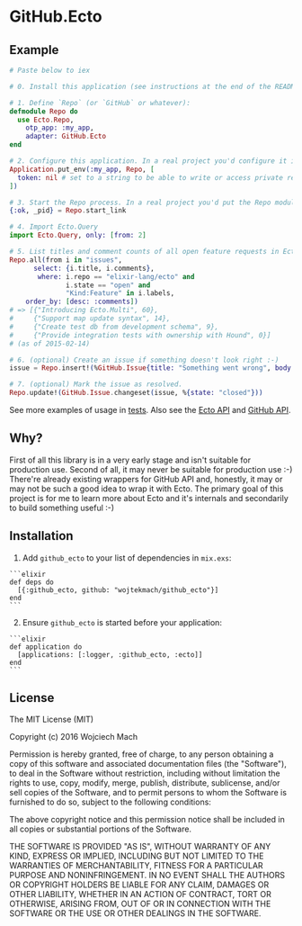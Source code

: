 # GitHub.Ecto

## Example

```elixir
# Paste below to iex

# 0. Install this application (see instructions at the end of the README)

# 1. Define `Repo` (or `GitHub` or whatever):
defmodule Repo do
  use Ecto.Repo,
    otp_app: :my_app,
    adapter: GitHub.Ecto
end

# 2. Configure this application. In a real project you'd configure it in config/*.exs as does every other adapter.
Application.put_env(:my_app, Repo, [
  token: nil # set to a string to be able to write or access private repos. Be careful!
])

# 3. Start the Repo process. In a real project you'd put the Repo module in your project's supervision tree:
{:ok, _pid} = Repo.start_link

# 4. Import Ecto.Query
import Ecto.Query, only: [from: 2]

# 5. List titles and comment counts of all open feature requests in Ecto, sorted by comment counts:
Repo.all(from i in "issues",
      select: {i.title, i.comments},
       where: i.repo == "elixir-lang/ecto" and
              i.state == "open" and
              "Kind:Feature" in i.labels,
    order_by: [desc: :comments])
# => [{"Introducing Ecto.Multi", 60},
#     {"Support map update syntax", 14},
#     {"Create test db from development schema", 9},
#     {"Provide integration tests with ownership with Hound", 0}]
# (as of 2015-02-14)

# 6. (optional) Create an issue if something doesn't look right :-)
issue = Repo.insert!(%GitHub.Issue{title: "Something went wrong", body: "Everything's broken", repo: "wojtekmach/github_ecto"})

# 7. (optional) Mark the issue as resolved.
Repo.update!(GitHub.Issue.changeset(issue, %{state: "closed"}))
```

See more examples of usage in [tests](test/github_ecto_test.exs). Also see the [Ecto API](http://hexdocs.pm/ecto/Ecto.html) and [GitHub API](https://developer.github.com/v3).

## Why?

First of all this library is in a very early stage and isn't suitable for production use.
Second of all, it may never be suitable for production use :-)
There're already existing wrappers for GitHub API and, honestly, it may or may not be such a good
idea to wrap it with Ecto. The primary goal of this project is for me to learn more about Ecto and it's internals and secondarily to build something useful :-)

## Installation

  1. Add `github_ecto` to your list of dependencies in `mix.exs`:

    ```elixir
    def deps do
      [{:github_ecto, github: "wojtekmach/github_ecto"}]
    end
    ```

  2. Ensure `github_ecto` is started before your application:

    ```elixir
    def application do
      [applications: [:logger, :github_ecto, :ecto]]
    end
    ```

## License

The MIT License (MIT)

Copyright (c) 2016 Wojciech Mach

Permission is hereby granted, free of charge, to any person obtaining a copy of this software and associated documentation files (the "Software"), to deal in the Software without restriction, including without limitation the rights to use, copy, modify, merge, publish, distribute, sublicense, and/or sell copies of the Software, and to permit persons to whom the Software is furnished to do so, subject to the following conditions:

The above copyright notice and this permission notice shall be included in all copies or substantial portions of the Software.

THE SOFTWARE IS PROVIDED "AS IS", WITHOUT WARRANTY OF ANY KIND, EXPRESS OR IMPLIED, INCLUDING BUT NOT LIMITED TO THE WARRANTIES OF MERCHANTABILITY, FITNESS FOR A PARTICULAR PURPOSE AND NONINFRINGEMENT. IN NO EVENT SHALL THE AUTHORS OR COPYRIGHT HOLDERS BE LIABLE FOR ANY CLAIM, DAMAGES OR OTHER LIABILITY, WHETHER IN AN ACTION OF CONTRACT, TORT OR OTHERWISE, ARISING FROM, OUT OF OR IN CONNECTION WITH THE SOFTWARE OR THE USE OR OTHER DEALINGS IN THE SOFTWARE.
